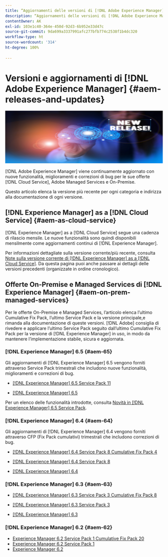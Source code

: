```yaml
---
title: “Aggiornamenti delle versioni di [!DNL Adobe Experience Manager]”
description: “Aggiornamenti delle versioni di [!DNL Adobe Experience Manager]”
contentOwner: AK
exl-id: 103e1c40-364e-450d-92d3-6b952e33d47c
source-git-commit: 9da699a3337991afc277bfb774c2538f1b4dc320
workflow-type: ht
source-wordcount: '314'
ht-degree: 100%

---
```


# Versioni e aggiornamenti di [!DNL Adobe Experience Manager] {#aem-releases-and-updates}

![[!DNL Experience Manager]Nuove versioni](assets/new-aem-releases1.jpeg)

[!DNL Adobe Experience Manager] viene continuamente aggiornato con nuove funzionalità, miglioramenti e correzioni di bug per le sue offerte [!DNL Cloud Service], Adobe Managed Services e On-Premise.

Questo articolo elenca la versione più recente per ogni categoria e indirizza alla documentazione di ogni versione.

## [!DNL Experience Manager] as a [!DNL Cloud Service] {#aem-as-cloud-service}

[!DNL Experience Manager] as a [!DNL Cloud Service] segue una cadenza di rilascio mensile. Le nuove funzionalità sono quindi disponibili mensilmente come aggiornamenti continui di [!DNL Experience Manager].

Per informazioni dettagliate sulla versione corrente/più recente, consulta [Note sulla versione corrente di [!DNL Experience Manager] as a [!DNL Cloud Service]](https://experienceleague.adobe.com/docs/experience-manager-cloud-service/release-notes/release-notes/release-notes-current.html?lang=it). Da questa pagina puoi anche passare ai dettagli delle versioni precedenti (organizzate in ordine cronologico).

## Offerte On-Premise e Managed Services di [!DNL Experience Manager] {#aem-on-prem-managed-services}

Per le offerte On-Premise e Managed Services, l’articolo elenca l’ultimo Cumulative Fix Pack, l’ultimo Service Pack e la versione principale,e rimanda alla documentazione di queste versioni. [!DNL Adobe] consiglia di rivedere e applicare l’ultimo Service Pack seguito dall’ultimo Cumulative Fix Pack per la versione di [!DNL Experience Manager] in uso, in modo da mantenere l’implementazione stabile, sicura e aggiornata.

### [!DNL Experience Manager] 6.5 {#aem-65}

Gli aggiornamenti di [!DNL Experience Manager] 6.5 vengono forniti attraverso Service Pack trimestrali che includono nuove funzionalità, miglioramenti e correzioni di bug.

* [[!DNL Experience Manager] 6.5 Service Pack 11](https://experienceleague.adobe.com/docs/experience-manager-65/release-notes/service-pack/sp-release-notes.html?lang=it)

* [[!DNL Experience Manager] 6.5](https://experienceleague.adobe.com/docs/experience-manager-65/release-notes/release-notes.html?lang=it)

Per un elenco delle funzionalità introdotte, consulta [Novità in [!DNL Experience Manager] 6.5 Service Pack](https://experienceleague.adobe.com/docs/experience-manager-65/release-notes/service-pack/new-features-latest-service-pack.html?lang=it).

### [!DNL Experience Manager] 6.4 {#aem-64}

Gli aggiornamenti di [!DNL Experience Manager] 6.4 vengono forniti attraverso CFP (Fix Pack cumulativi) trimestrali che includono correzioni di bug.

* [[!DNL Experience Manager] 6.4 Service Pack 8 Cumulative Fix Pack 4](https://experienceleague.adobe.com/docs/experience-manager-64/release-notes/cfp-release-notes.html?lang=it)

* [[!DNL Experience Manager] 6.4 Service Pack 8](https://experienceleague.adobe.com/docs/experience-manager-64/release-notes/sp-release-notes.html?lang=it)

* [[!DNL Experience Manager] 6.4](https://experienceleague.adobe.com/docs/experience-manager-64/release-notes/release-notes.html?lang=it)

### [!DNL Experience Manager] 6.3 {#aem-63}

* [[!DNL Experience Manager] 6.3 Service Pack 3 Cumulative Fix Pack 8](https://experienceleague.adobe.com/docs/experience-manager-release-information/aem-release-updates/previous-updates/release-notes-aem-6-3-cumulative-fix-pack.html?lang=it)

* [[!DNL Experience Manager] 6.3 Service Pack 3](https://helpx.adobe.com/it/experience-manager/6-3/release-notes/sp3-release-notes.html)

* [[!DNL Experience Manager] 6.3](https://helpx.adobe.com/it/experience-manager/6-3/release-notes.html)

### [!DNL Experience Manager] 6.2 {#aem-62}

<!-- TBD: This content will soon be archived and new links can move to aem-previous-versions.md article. See status in UGP-1894.
-->

* [Experience Manager 6.2 Service Pack 1 Cumulative Fix Pack 20](https://experienceleague.adobe.com/docs/experience-manager-release-information/aem-release-updates/previous-updates/release-notes-aem-6-2-cumulative-fix-pack.html?lang=it#previous-updates)
* [Experience Manager 6.2 Service Pack 1](https://helpx.adobe.com/it/experience-manager/6-2/release-notes/sp1.html)
* [Experience Manager 6.2](https://helpx.adobe.com/it/experience-manager/6-2/release-notes.html)
